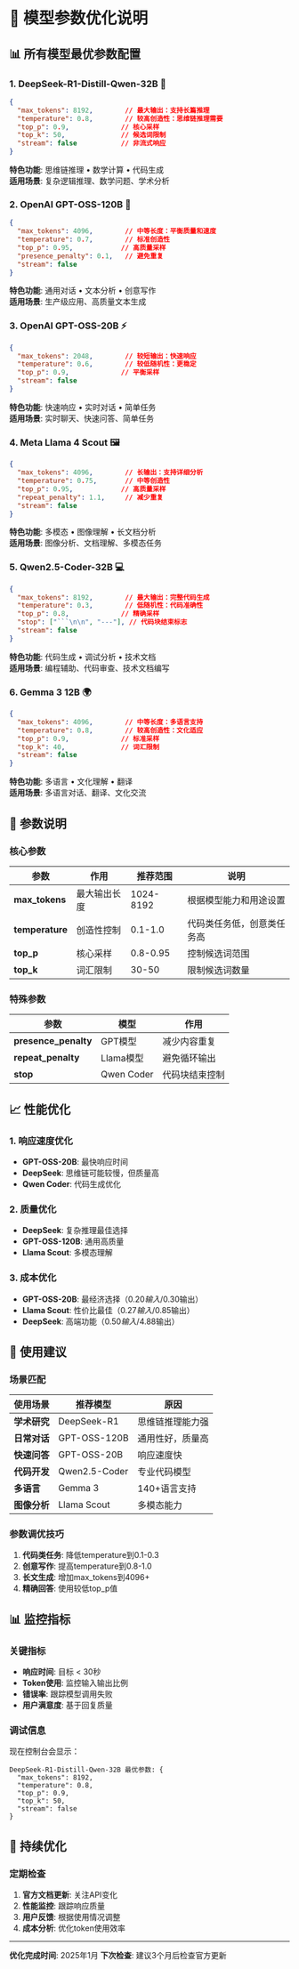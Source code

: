 # 🚀 模型参数优化说明

## 📊 所有模型最优参数配置

### 1. **DeepSeek-R1-Distill-Qwen-32B** 🧠
```json
{
  "max_tokens": 8192,        // 最大输出：支持长篇推理
  "temperature": 0.8,        // 较高创造性：思维链推理需要
  "top_p": 0.9,             // 核心采样
  "top_k": 50,              // 候选词限制
  "stream": false           // 非流式响应
}
```
**特色功能**: 思维链推理 • 数学计算 • 代码生成  
**适用场景**: 复杂逻辑推理、数学问题、学术分析

### 2. **OpenAI GPT-OSS-120B** 🎯
```json
{
  "max_tokens": 4096,        // 中等长度：平衡质量和速度
  "temperature": 0.7,        // 标准创造性
  "top_p": 0.95,            // 高质量采样
  "presence_penalty": 0.1,   // 避免重复
  "stream": false
}
```
**特色功能**: 通用对话 • 文本分析 • 创意写作  
**适用场景**: 生产级应用、高质量文本生成

### 3. **OpenAI GPT-OSS-20B** ⚡
```json
{
  "max_tokens": 2048,        // 较短输出：快速响应
  "temperature": 0.6,        // 较低随机性：更稳定
  "top_p": 0.9,             // 平衡采样
  "stream": false
}
```
**特色功能**: 快速响应 • 实时对话 • 简单任务  
**适用场景**: 实时聊天、快速问答、简单任务

### 4. **Meta Llama 4 Scout** 🖼️
```json
{
  "max_tokens": 4096,        // 长输出：支持详细分析
  "temperature": 0.75,       // 中等创造性
  "top_p": 0.95,            // 高质量采样
  "repeat_penalty": 1.1,     // 减少重复
  "stream": false
}
```
**特色功能**: 多模态 • 图像理解 • 长文档分析  
**适用场景**: 图像分析、文档理解、多模态任务

### 5. **Qwen2.5-Coder-32B** 💻
```json
{
  "max_tokens": 8192,        // 最大输出：完整代码生成
  "temperature": 0.3,        // 低随机性：代码准确性
  "top_p": 0.8,             // 精确采样
  "stop": ["```\n\n", "---"], // 代码块结束标志
  "stream": false
}
```
**特色功能**: 代码生成 • 调试分析 • 技术文档  
**适用场景**: 编程辅助、代码审查、技术文档编写

### 6. **Gemma 3 12B** 🌍
```json
{
  "max_tokens": 4096,        // 中等长度：多语言支持
  "temperature": 0.8,        // 较高创造性：文化适应
  "top_p": 0.9,             // 标准采样
  "top_k": 40,              // 词汇限制
  "stream": false
}
```
**特色功能**: 多语言 • 文化理解 • 翻译  
**适用场景**: 多语言对话、翻译、文化交流

## 🎯 参数说明

### 核心参数
| 参数 | 作用 | 推荐范围 | 说明 |
|------|------|----------|------|
| **max_tokens** | 最大输出长度 | 1024-8192 | 根据模型能力和用途设置 |
| **temperature** | 创造性控制 | 0.1-1.0 | 代码类任务低，创意类任务高 |
| **top_p** | 核心采样 | 0.8-0.95 | 控制候选词范围 |
| **top_k** | 词汇限制 | 30-50 | 限制候选词数量 |

### 特殊参数
| 参数 | 模型 | 作用 |
|------|------|------|
| **presence_penalty** | GPT模型 | 减少内容重复 |
| **repeat_penalty** | Llama模型 | 避免循环输出 |
| **stop** | Qwen Coder | 代码块结束控制 |

## 📈 性能优化

### 1. **响应速度优化**
- **GPT-OSS-20B**: 最快响应时间
- **DeepSeek**: 思维链可能较慢，但质量高
- **Qwen Coder**: 代码生成优化

### 2. **质量优化**
- **DeepSeek**: 复杂推理最佳选择
- **GPT-OSS-120B**: 通用高质量
- **Llama Scout**: 多模态理解

### 3. **成本优化**
- **GPT-OSS-20B**: 最经济选择（$0.20输入/$0.30输出）
- **Llama Scout**: 性价比最佳（$0.27输入/$0.85输出）
- **DeepSeek**: 高端功能（$0.50输入/$4.88输出）

## 🔧 使用建议

### 场景匹配
| 使用场景 | 推荐模型 | 原因 |
|----------|----------|------|
| **学术研究** | DeepSeek-R1 | 思维链推理能力强 |
| **日常对话** | GPT-OSS-120B | 通用性好，质量高 |
| **快速问答** | GPT-OSS-20B | 响应速度快 |
| **代码开发** | Qwen2.5-Coder | 专业代码模型 |
| **多语言** | Gemma 3 | 140+语言支持 |
| **图像分析** | Llama Scout | 多模态能力 |

### 参数调优技巧
1. **代码类任务**: 降低temperature到0.1-0.3
2. **创意写作**: 提高temperature到0.8-1.0
3. **长文生成**: 增加max_tokens到4096+
4. **精确回答**: 使用较低top_p值

## 📊 监控指标

### 关键指标
- **响应时间**: 目标 < 30秒
- **Token使用**: 监控输入输出比例
- **错误率**: 跟踪模型调用失败
- **用户满意度**: 基于回复质量

### 调试信息
现在控制台会显示：
```
DeepSeek-R1-Distill-Qwen-32B 最优参数: {
  "max_tokens": 8192,
  "temperature": 0.8,
  "top_p": 0.9,
  "top_k": 50,
  "stream": false
}
```

## 🚀 持续优化

### 定期检查
1. **官方文档更新**: 关注API变化
2. **性能监控**: 跟踪响应质量
3. **用户反馈**: 根据使用情况调整
4. **成本分析**: 优化token使用效率

---
**优化完成时间**: 2025年1月
**下次检查**: 建议3个月后检查官方更新
